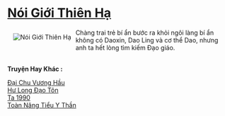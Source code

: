 <a href="https://truyentiki.com/noi-gioi-thien-ha.33666/" title="Nói Giới Thiên Hạ"><h1>Nói Giới Thiên Hạ</h1></a><div style="display:table"><img align="right" style="float: left; padding: 10px;" src="https://truyentiki.com/a/img/str/src/33666.jpg" alt="Nói Giới Thiên Hạ">Chàng trai trẻ bí ẩn bước ra khỏi ngôi làng bí ẩn không có Daoxin, Dao Ling và cơ thể Dao, nhưng anh ta hết lòng tìm kiếm Đạo giáo.</div><p><br><b>Truyện Hay Khác :</b></p><a href="https://truyentiki.com/dai-chu-vuong-hau.33665/" alt="Đại Chu Vương Hầu">Đại Chu Vương Hầu</a><br/><a href="https://github.com/nownovels/top500/tree/master/truyenhay/33494/" alt="Hư Long Đạo Tôn">Hư Long Đạo Tôn</a><br/><a href="https://github.com/nownovels/top500/tree/master/truyenhay/33642/" alt="Ta 1990">Ta 1990</a><br/><a href="https://github.com/nownovels/top500/tree/master/truyenhay/33558/" alt="Toàn Năng Tiểu Y Thần">Toàn Năng Tiểu Y Thần</a><br/>